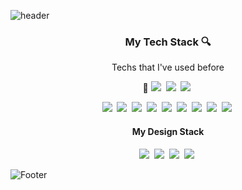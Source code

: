 ![header](https://capsule-render.vercel.app/api?type=slice&color=random&height=300&section=header&text=SeokheePark&fontSize=90)


<h3 align = center> My Tech Stack 🔍 </h3>
<p align = center> Techs that I've used before </p>
<p align = center> 🌈  <img src="https://img.shields.io/badge/Python-3766AB?style=flat-square&logo=Python&logoColor=white"/></a>&nbsp
<img src="https://img.shields.io/badge/C Sharp-239120?style=flat-square&logo=C sharp&logoColor=white"/></a>&nbsp
<img src="https://img.shields.io/badge/JAVA-0D597F?style=flat-square&logo=Eclipse IDE&logoColor=white"/></a>&nbsp
 </p>
<p align = center> 
<img src="https://img.shields.io/badge/Apache Tomcat-F8DC75?style=flat-square&logo=Apache Tomcat&logoColor=black"/></a>&nbsp
<img src="https://img.shields.io/badge/C-A8B9CC?style=flat-square&logo=C&logoColor=white"/></a>&nbsp
<img src="https://img.shields.io/badge/CSS-1572B6?style=flat-square&logo=CSS3&logoColor=white"/></a>&nbsp
<img src="https://img.shields.io/badge/DevExpress-FF7200?style=flat-square&logo=DevExpress&logoColor=white"/></a>&nbsp
<img src="https://img.shields.io/badge/HTML5-E34F26?style=flat-square&logo=HTML5&logoColor=white"/></a>&nbsp
<img src="https://img.shields.io/badge/JavaScript-F7DF1E?style=flat-square&logo=JavaScript&logoColor=black"/></a>&nbsp
<img src="https://img.shields.io/badge/Node.js-339933?style=flat-square&logo=Node.js&logoColor=white"/></a>&nbsp
<img src="https://img.shields.io/badge/OpenCV-5C3EE8?style=flat-square&logo=OpenCV&logoColor=white"/></a>&nbsp
<img src="https://img.shields.io/badge/R-276DC3?style=flat-square&logo=R&logoColor=white"/></a>&nbsp
</p>
<h4 align = center> My Design Stack </h4>
<p align = center>
<img src="https://img.shields.io/badge/Photoshop-31A8FF?style=flat-square&logo=Adobe Photoshop&logoColor=black"/></a>&nbsp
<img src="https://img.shields.io/badge/Illustrator-FF9A00?style=flat-square&logo=Adobe Illustrator&logoColor=black"/></a>&nbsp
<img src="https://img.shields.io/badge/Premiere Pro-9999FF?style=flat-square&logo=Adobe Premiere Pro&logoColor=black"/></a>&nbsp
<img src="https://img.shields.io/badge/After Effects-9999FF?style=flat-square&logo=Adobe After Effects&logoColor=black"/></a>&nbsp
</p>

![Footer](https://capsule-render.vercel.app/api?type=waving&color=&height=200&section=footer)
